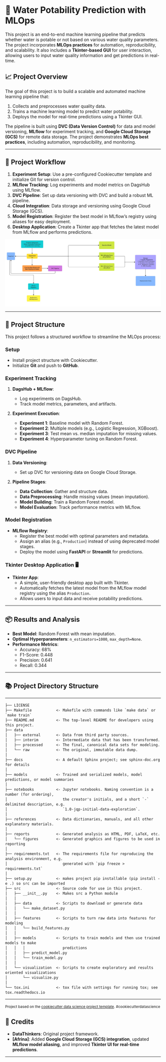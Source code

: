 # 🌊 Water Potability Prediction with MLOps

This project is an end-to-end machine learning pipeline that predicts whether water is potable or not based on various water quality parameters. The project incorporates **MLOps practices** for automation, reproducibility, and scalability. It also includes a **Tkinter-based GUI** for user interaction, allowing users to input water quality information and get predictions in real-time.

## 📈 Project Overview

The goal of this project is to build a scalable and automated machine learning pipeline that:

1. Collects and preprocesses water quality data.
2. Trains a machine learning model to predict water potability.
3. Deploys the model for real-time predictions using a Tkinter GUI.

The pipeline is built using **DVC (Data Version Control)** for data and model versioning, **MLflow** for experiment tracking, and **Google Cloud Storage (GCS)** for remote data storage. The project demonstrates **MLOps best practices**, including automation, reproducibility, and monitoring.

---

## 🔄 Project Workflow

1. **Experiment Setup**: Use a pre-configured Cookiecutter template and initialize Git for version control.
2. **MLflow Tracking**: Log experiments and model metrics on DagsHub using MLflow.
3. **DVC Pipeline**: Set up data versioning with DVC and build a robust ML pipeline.
4. **Cloud Integration**: Data storage and versioning using Google Cloud Storage (GCS).
5. **Model Registration**: Register the best model in MLflow’s registry using aliases for easy deployment.
6. **Desktop Application**: Create a Tkinter app that fetches the latest model from MLflow and performs predictions.

![Alt text](https://github.com/juna-99/Water-Portability-Prediction-MLOps/blob/32034c756697c4f2e4cd371ba63491c60c97762e/blob/Flowchart%20(1).jpg)

---

## 📂 Project Structure

This project follows a structured workflow to streamline the MLOps process:

### Setup
- Install project structure with Cookiecutter.
- Initialize **Git** and push to **GitHub**.

### Experiment Tracking
1. **DagsHub + MLflow**:
   - Log experiments on DagsHub.
   - Track model metrics, parameters, and artifacts.
   
2. **Experiment Execution**:
   - **Experiment 1**: Baseline model with Random Forest.
   - **Experiment 2**: Multiple models (e.g., Logistic Regression, XGBoost).
   - **Experiment 3**: Test mean vs. median imputation for missing values.
   - **Experiment 4**: Hyperparameter tuning on Random Forest.

### DVC Pipeline
1. **Data Versioning**:
   - Set up DVC for versioning data on Google Cloud Storage.

2. **Pipeline Stages**:
   - **Data Collection**: Gather and structure data.
   - **Data Preprocessing**: Handle missing values (mean imputation).
   - **Model Building**: Train a Random Forest model.
   - **Model Evaluation**: Track performance metrics with MLflow.

### Model Registration
- **MLflow Registry**:
  - Register the best model with optimal parameters and metadata.
  - Assign an alias (e.g., `Production`) instead of using deprecated model stages.
  - Deploy the model using **FastAPI** or **Streamlit** for predictions.

### Tkinter Desktop Application 🖥️
- **Tkinter App**:
   - A simple, user-friendly desktop app built with Tkinter.
   - Automatically fetches the latest model from the MLflow model registry using the alias `Production`.
   - Allows users to input data and receive potability predictions.

---

## 📦 Results and Analysis
- **Best Model**: Random Forest with mean imputation.
- **Optimal Hyperparameters**: `n_estimators=1000`, `max_depth=None`.
- **Performance Metrics**:
  - Accuracy: 68%
  - F1-Score: 0.448
  - Precision: 0.641
  - Recall: 0.344
  
---
## 📚 Project Directory Structure

------------

    ├── LICENSE
    ├── Makefile           <- Makefile with commands like `make data` or `make train`
    ├── README.md          <- The top-level README for developers using this project.
    ├── data
    │   ├── external       <- Data from third party sources.
    │   ├── interim        <- Intermediate data that has been transformed.
    │   ├── processed      <- The final, canonical data sets for modeling.
    │   └── raw            <- The original, immutable data dump.
    │
    ├── docs               <- A default Sphinx project; see sphinx-doc.org for details
    │
    ├── models             <- Trained and serialized models, model predictions, or model summaries
    │
    ├── notebooks          <- Jupyter notebooks. Naming convention is a number (for ordering),
    │                         the creator's initials, and a short `-` delimited description, e.g.
    │                         `1.0-jqp-initial-data-exploration`.
    │
    ├── references         <- Data dictionaries, manuals, and all other explanatory materials.
    │
    ├── reports            <- Generated analysis as HTML, PDF, LaTeX, etc.
    │   └── figures        <- Generated graphics and figures to be used in reporting
    │
    ├── requirements.txt   <- The requirements file for reproducing the analysis environment, e.g.
    │                         generated with `pip freeze > requirements.txt`
    │
    ├── setup.py           <- makes project pip installable (pip install -e .) so src can be imported
    ├── src                <- Source code for use in this project.
    │   ├── __init__.py    <- Makes src a Python module
    │   │
    │   ├── data           <- Scripts to download or generate data
    │   │   └── make_dataset.py
    │   │
    │   ├── features       <- Scripts to turn raw data into features for modeling
    │   │   └── build_features.py
    │   │
    │   ├── models         <- Scripts to train models and then use trained models to make
    │   │   │                 predictions
    │   │   ├── predict_model.py
    │   │   └── train_model.py
    │   │
    │   └── visualization  <- Scripts to create exploratory and results oriented visualizations
    │       └── visualize.py
    │
    └── tox.ini            <- tox file with settings for running tox; see tox.readthedocs.io


--------

<p><small>Project based on the <a target="_blank" href="https://drivendata.github.io/cookiecutter-data-science/">cookiecutter data science project template</a>. #cookiecutterdatascience</small></p>


## 👤 Credits

- **DataThinkers**: Original project framework.
- **[Afrina]**: Added **Google Cloud Storage (GCS) integration**, updated **MLflow model aliasing**, and improved **Tkinter UI for real-time predictions**.

---

